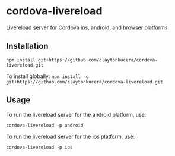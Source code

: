 # cordova-livereload
Livereload server for Cordova ios, android, and browser platforms.

## Installation

`npm install git+https://github.com/claytonkucera/cordova-livereload.git`

To install globally: `npm install -g git+https://github.com/claytonkucera/cordova-livereload.git`

## Usage
To run the livereload server for the android platform, use:

`cordova-livereload -p android`

To run the livereload server for the ios platform, use:

`cordova-livereload -p ios`
